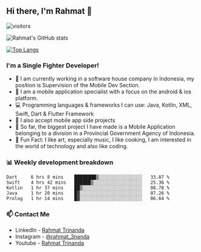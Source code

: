 ## Hi there, I'm Rahmat 👋
![visitors](https://visitor-badge.glitch.me/badge?page_id=https://github.com/rahmat3nanda/)

![Rahmat's GitHub stats](https://github-readme-stats.vercel.app/api?username=rahmat3nanda&count_private=true&show_icons=true&theme=radical)

[![Top Langs](https://github-readme-stats.vercel.app/api/top-langs/?username=rahmat3nanda&show_icons=true&theme=radical&layout=compact)](https://github.com/rahmat3nanda/github-readme-stats)

### I'm a Single Fighter Developer!
- :office: I am currently working in a software house company in Indonesia, my position is Supervision of the Mobile Dev Section.
- :iphone: I am a mobile application specialist with a focus on the android & ios platform.
- :computer: Programming languages & frameworks I can use: Java, Kotlin, XML, Swift, Dart & Flutter Framework
- :handshake: I also accept mobile app side projects
- :police_car: So far, the biggest project I have made is a Mobile Application belonging to a division in a Provincial Government Agency of Indonesia.
- :notebook: Fun Fact: I like art, especially music, I like cooking, I am interested in the world of technology and also like coding.

### 📊 Weekly development breakdown

<!--START_SECTION:waka-->
```text
Dart     6 hrs 8 mins    ████████▒░░░░░░░░░░░░░░░░   33.07 % 
Swift    4 hrs 42 mins   ██████▒░░░░░░░░░░░░░░░░░░   25.36 % 
Kotlin   1 hr 37 mins    ██▒░░░░░░░░░░░░░░░░░░░░░░   08.78 % 
Java     1 hr 20 mins    █▓░░░░░░░░░░░░░░░░░░░░░░░   07.26 % 
Prolog   1 hr 14 mins    █▓░░░░░░░░░░░░░░░░░░░░░░░   06.64 % 
```
<!--END_SECTION:waka-->

### 📫 Contact Me
- LinkedIn - [Rahmat Trinanda](https://www.linkedin.com/in/rahmat-trinanda/)
- Instagram - [@rahmat_3nanda](https://www.instagram.com/rahmat_3nanda/)
- Youtube - [Rahmat Trinanda](https://www.youtube.com/channel/UCmhq5_o2cDpYsTtBl24XEAw)
